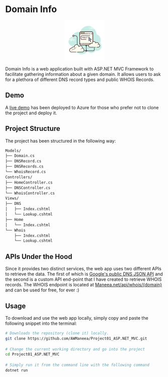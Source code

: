 # Domain Info

<p align="center">
<img src="https://raw.githubusercontent.com/AWManeea/Project01_ASP.NET_MVC/main/wwwroot/assets/logo.png" height="128px"></p>
Domain Info is a web application built with ASP.NET MVC Framework to facilitate
gathering information about a given domain. It allows users to ask for a
plethora of different DNS record types and public WHOIS Records.

## Demo

A [live demo](https://domaininfo.azurewebsites.net/) has been deployed to Azure
for those who prefer not to clone the project and deploy it.

## Project Structure

The project has been structured in the following way:

```bash
Models/
├── Domain.cs
├── DNSRecord.cs
├── DNSRecords.cs
└── WhoisRecord.cs
Controllers/
├── HomeController.cs
├── DNSController.cs
└── WhoisController.cs
Views/
├── DNS
│   ├── Index.cshtml
│   └── Lookup.cshtml
├── Home
│   └── Index.cshtml
└── Whois
    ├── Index.cshtml
    └── Lookup.cshtml
```

## APIs Under the Hood

Since it provides two distinct services, the web app uses two different APIs to
retrieve the data. The first of which is
[Google's public DNS JSON API](https://developers.google.com/speed/public-dns/docs/doh/json)
and the second is a custom API end-point that I have created to retrieve WHOIS
records. The WHOIS endpoint is located at
[Maneea.net/api/whois/{domain}](http://maneea.net/api/whois/example.com) and can
be used for free, for ever :)

## Usage

To download and use the web app locally, simply copy and paste the following
snippet into the terminal:

```bash
# Downloads the repository (clone it) locally.
git clone https://github.com/AWManeea/Project01_ASP.NET_MVC.git

# Change the current working directory and go into the project
cd Project01_ASP.NET_MVC

# Simply run it from the command line with the following command
dotnet run
```
